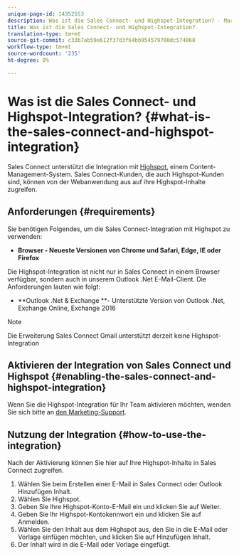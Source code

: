 ```yaml
---
unique-page-id: 14352553
description: Was ist die Sales Connect- und Highspot-Integration? - Marketing Docs - Produktdokumentation
title: Was ist die Sales Connect- und Highspot-Integration?
translation-type: tm+mt
source-git-commit: c33b7ab59e612f37d3f64bb954579700dc574068
workflow-type: tm+mt
source-wordcount: '235'
ht-degree: 0%

---
```



# Was ist die Sales Connect- und Highspot-Integration? {#what-is-the-sales-connect-and-highspot-integration}

Sales Connect unterstützt die Integration mit [Highspot](https://www.highspot.com/), einem Content-Management-System. Sales Connect-Kunden, die auch Highspot-Kunden sind, können von der Webanwendung aus auf ihre Highspot-Inhalte zugreifen.

## Anforderungen {#requirements}

Sie benötigen Folgendes, um die Sales Connect-Integration mit Highspot zu verwenden:

* **Browser - Neueste Versionen von Chrome und Safari, Edge, IE oder Firefox**

Die Highspot-Integration ist nicht nur in Sales Connect in einem Browser verfügbar, sondern auch in unserem Outlook .Net E-Mail-Client. Die Anforderungen lauten wie folgt:

* **Outlook .Net &amp; Exchange **- Unterstützte Version von Outlook .Net, Exchange Online, Exchange 2016

>[!NOTE]
>
>Die Erweiterung Sales Connect Gmail unterstützt derzeit keine Highspot-Integration

## Aktivieren der Integration von Sales Connect und Highspot {#enabling-the-sales-connect-and-highspot-integration}

Wenn Sie die Highspot-Integration für Ihr Team aktivieren möchten, wenden Sie sich bitte an [den Marketing-Support](http://support.marketo.com).

## Nutzung der Integration {#how-to-use-the-integration}

Nach der Aktivierung können Sie hier auf Ihre Highspot-Inhalte in Sales Connect zugreifen.

1. Wählen Sie beim Erstellen einer E-Mail in Sales Connect oder Outlook Hinzufügen Inhalt.
1. Wählen Sie Highspot.
1. Geben Sie Ihre Highspot-Konto-E-Mail ein und klicken Sie auf Weiter.
1. Geben Sie Ihr Highspot-Kontokennwort ein und klicken Sie auf Anmelden.
1. Wählen Sie den Inhalt aus dem Highspot aus, den Sie in die E-Mail oder Vorlage einfügen möchten, und klicken Sie auf Hinzufügen Inhalt.
1. Der Inhalt wird in die E-Mail oder Vorlage eingefügt.
